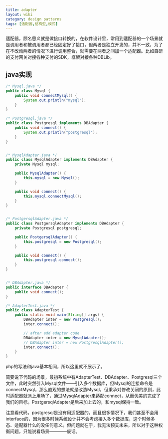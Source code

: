 ```yaml
---
title: adapter
layout: wiki
category: design patterns
tags: [适配器,结构型,模式]
---
```


适配器，顾名思义就是做接口转换的，在软件设计里，常用到适配器的一个场景就是调用者和被调用者都已经固定好了接口，但两者是独立开发的，并不一致，为了在不改动两者的情况下进行调用整合，就需要在两者之间加一个适配器。比如自研的支付网关对接各种支付的SDK，框架对接各种DBLib。

## java实现

```java
/* Mysql.java */
public class Mysql {
    public void connectMysql() {
        System.out.println("mysql");
    }
}

/* Postgresql.java */
public class Postgresql implements DBAdapter {
    public void connect() {
        System.out.println("postgresql");
    }
}


/* MysqlAdapter.java */
public class MysqlAdapter implements DBAdapter {
    private Mysql mysql;

    public MysqlAdapter() {
        this.mysql = new Mysql();
    }

    public void connect() {
        this.mysql.connectMysql();
    }
}


/* PostgersqlAdapter.java */
public class PostgersqlAdapter implements DBAdapter {
    private Postgresql postgresql;

    public PostgersqlAdapter() {
        this.postgresql = new Postgresql();
    }

    public void connect() {
        this.postgresql.connect();
    }
}


/* DBAdapter.java */
public interface DBAdapter {
    public void connect();
}

/* AdapterTest.java */
public class AdapterTest {
    public static void main(String[] args) {
        DBAdapter inter = new Postgresql();
        inter.connect();

        // after add adapter code
        DBAdapter inter = new MysqlAdapter();
        // DBAdapter inter = new PostgresqlAdapter();
        inter.connect();
    }
}
```

php的写法和java基本相同，所以这里就不展示了。

简要说下代码的场景，最初系统中有AdapterTest、DBAdapter、Postgresql三个文件，此时突然引入Mysql文件——引入多个数据库，但Mysql的连接命令是connectMysql，那么直观的想法就是改造Mysql，但秉承对修改关闭的原则，此时适配器就派上用场了，通过MysqlAdapter来适配connect，从而优美的完成了我们的目标。PostgersqlAdapter是后来加上去的，和mysql保持一致。

注意看代码，postgresql是没有用适配器的，而且很多情况下，我们甚至不会用interface的，因为很多时候系统设计并不会考虑接入多个数据库，这个时候多态、适配器什么的没任何意义。但问题就在于，我无法预支未来，所以对于这种权衡问题，只能说看场景————废话。


